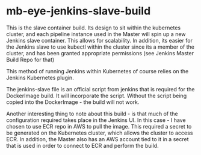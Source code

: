 # mb-eye-jenkins-slave-build

This is the slave container build.  Its design to sit within the kubernetes cluster, and each pipeline instance used in the Master will
spin up a new Jenkins slave container.  This allows for scalability.  In addition, its easier for the Jenkins slave to use kubectl within
the cluster since its a member of the cluster, and has been granted appropriate permissions (see Jenkins Master Build Repo for that)

This method of running Jenkins within Kubernetes of course relies on the Jenkins Kubernetes plugin.

The jenkins-slave file is an official script from jenkins that is required for the DockerImage build.  It will incorporate the script.
Without the script being copied into the DockerImage - the build will not work.

Another interesting thing to note about this build - is that much of the configuration required takes place in the Jenkins UI.
In this case - I have chosen to use ECR repo in AWS to pull the image.  This required a secret to be generated on the Kubernetes cluster,
which allows the cluster to access ECR.  In addition, the Master also has an AWS account tied to it in a secret that is used in order to
connect to ECR and perform the build.
